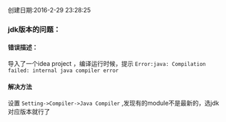 创建日期:2016-2-29 23:28:25 

### jdk版本的问题：
#### 错误描述：  
导入了一个idea project ，编译运行时候，提示 `Error:java: Compilation failed: internal java compiler error`
#### 解决方法  
设置 `Setting->Compiler->Java Compiler` ,发现有的module不是最新的，选jdk对应版本就行了